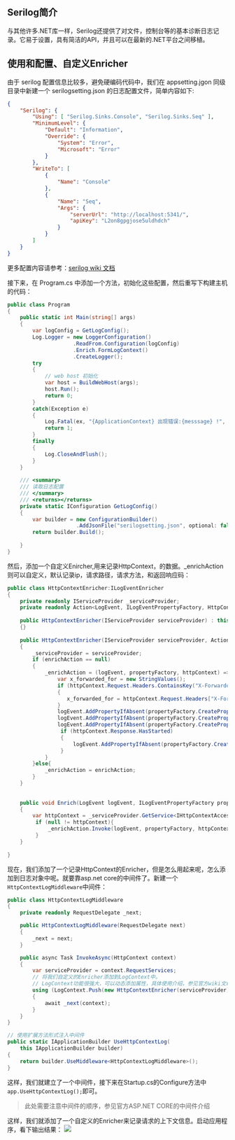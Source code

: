 ## Serilog简介
与其他许多.NET库一样，Serilog还提供了对文件，控制台等的基本诊断日志记录。它易于设置，具有简洁的API，并且可以在最新的.NET平台之间移植。


## 使用和配置、自定义Enricher
由于 serilog 配置信息比较多，避免硬编码代码中，我们在 appsetting.jgon 同级目录中新建一个 serilogsetting.json 的日志配置文件，简单内容如下:

```json
{
	"Serilog": {
		"Using": [ "Serilog.Sinks.Console", "Serilog.Sinks.Seq" ],
		"MinimumLevel": {
			"Default": "Information",
			"Override": {
				"System": "Error",
				"Microsoft": "Error"
			}
		},
		"WriteTo": [
			{
				"Name": "Console"
			},
			{
				"Name": "Seq",
				"Args": {
					"serverUrl": "http://localhost:5341/",
					"apiKey": "L2on8gpgjose5uldhdch"
				}
			}
		]
	}
}
```

更多配置内容请参考：[serilog wiki 文档](https://github.com/serilog/serilog/wiki)

接下来，在 Program.cs 中添加一个方法，初始化这些配置，然后重写下构建主机的代码：

```csharp
public class Program
{
    public static int Main(string[] args)
    {
        var logConfig = GetLogConfig();
        Log.Logger = new LoggerConfiguration()
                     .ReadFrom.Configuration(logConfig)
                     .Enrich.FormLogContext()
                     .CreateLogger(); 
        try
        {
            // web host 初始化
            var host = BuildWebHost(args);
            host.Run();
            return 0;
        }
        catch(Exception e)
        {
            Log.Fatal(ex, "{ApplicationContext} 出现错误:{messsage} !", AppName, ex.Message);
            return 1;
        }
        finally
        {
            Log.CloseAndFlush();
        }
    }
    
    /// <summary>
    /// 读取日志配置
    /// </summary>
    /// <returns></returns>
    private static IConfiguration GetLogConfig()
    {
        var builder = new ConfigurationBuilder()
                      .AddJsonFile("serilogsetting.json", optional: false, reloadOnChange: true);
        return builder.Build();
    
    }
}
```
然后，添加一个自定义Enircher,用来记录HttpContext，的数据。_enrichAction则可以自定义，默认记录ip，请求路径，请求方法，和返回响应码：
```csharp
public class HttpContextEnricher:ILogEventEnricher
{
    private readonly IServiceProvider _serviceProvider;
    private readonly Action<LogEvent, ILogEventPropertyFactory, HttpContext> _enrichAction;
    
    public HttpContextEnricher(IServiceProvider serviceProvider) : this(serviceProvider, null)
    {}
      
    public HttpContextEnricher(IServiceProvider serviceProvider, Action<LogEvent, ILogEventPropertyFactory, HttpContext> enrichAction)
    {
        _serviceProvider = serviceProvider;
        if (enrichAction == null)
        {
            _enrichAction = (logEvent, propertyFactory, httpContext) =>{
                var x_forwarded_for = new StringValues();
                if (httpContext.Request.Headers.ContainsKey("X-Forwarded-For"))
                {
                   x_forwarded_for = httpContext.Request.Headers["X-Forwarded-For"];
                }
                logEvent.AddPropertyIfAbsent(propertyFactory.CreateProperty("client_ip", JsonConvert.SerializeObject(x_forwarded_for)));
                logEvent.AddPropertyIfAbsent(propertyFactory.CreateProperty("request_path", httpContext.Request.Path));
                logEvent.AddPropertyIfAbsent(propertyFactory.CreateProperty("request_method", httpContext.Request.Method));
                 if (httpContext.Response.HasStarted)
                 {
                     logEvent.AddPropertyIfAbsent(propertyFactory.CreateProperty("response_status", httpContext.Response.StatusCode));
                 }
            }
        }else{
            _enrichAction = enrichAction;
        }
    }
    
    
    public void Enrich(LogEvent logEvent, ILogEventPropertyFactory propertyFactory)
    {
        var httpContext = _serviceProvider.GetService<IHttpContextAccessor>()?.HttpContext;
         if (null != httpContext){
             _enrichAction.Invoke(logEvent, propertyFactory, httpContext);
         }
    }
    
}
```
现在，我们添加了一个记录HttpContext的Enricher，但是怎么用起来呢，怎么添加到日志对象中呢。就要靠asp.net core的中间件了。新建一个`HttpContextLogMiddleware`中间件：
```csharp
public class HttpContextLogMiddleware
{
    private readonly RequestDelegate _next;

    public HttpContextLogMiddleware(RequestDelegate next)
    {
        _next = next;
    }

    public async Task InvokeAsync(HttpContext context)
    {
        var serviceProvider = context.RequestServices;
        // 将我们自定义的Enricher添加到LogContext中。
        // LogContext功能很强大，可以动态添加属性，具体使用介绍，参见官方wiki文档
        using (LogContext.Push(new HttpContextEnricher(serviceProvider)))
        {
            await _next(context);
        }
    }
}

// 使用扩展方法形式注入中间件
public static IApplicationBuilder UseHttpContextLog(
    this IApplicationBuilder builder)
{
    return builder.UseMiddleware<HttpContextLogMiddleware>();
}
```
这样，我们就建立了一个中间件，接下来在Startup.cs的Configure方法中`app.UseHttpContextLog();`即可。
> 此处需要注意中间件的顺序，参见官方ASP.NET CORE的中间件介绍

这样，我们就添加了一个自定义的Enricher来记录请求的上下文信息。启动应用程序，看下输出结果：
![](https://gitee.com/zyllbx/static-files/raw/master/20201108/20201108114318653.png)
